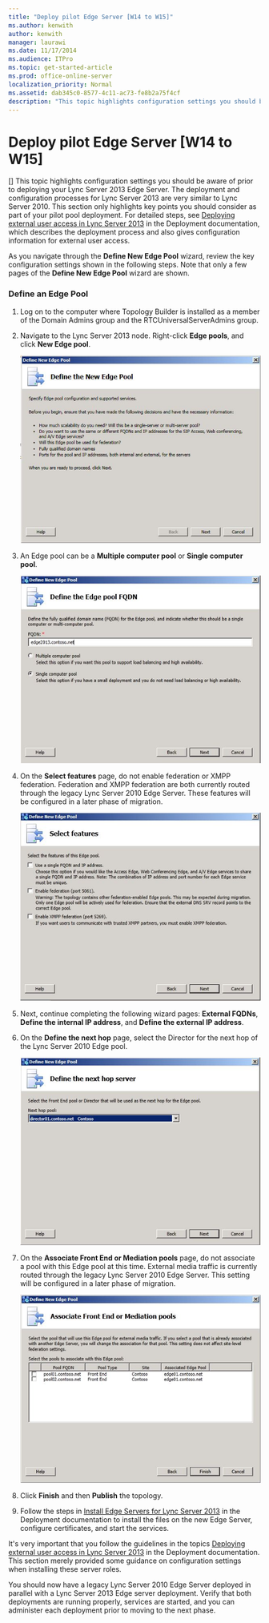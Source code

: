 ```yaml
---
title: "Deploy pilot Edge Server [W14 to W15]"
ms.author: kenwith
author: kenwith
manager: laurawi
ms.date: 11/17/2014
ms.audience: ITPro
ms.topic: get-started-article
ms.prod: office-online-server
localization_priority: Normal
ms.assetid: dab345c0-8577-4c11-ac73-fe8b2a75f4cf
description: "This topic highlights configuration settings you should be aware of prior to deploying your Lync Server 2013 Edge Server. The deployment and configuration processes for Lync Server 2013 are very similar to Lync Server 2010. This section only highlights key points you should consider as part of your pilot pool deployment. For detailed steps, see Deploying external user access in Lync Server 2013 in the Deployment documentation, which describes the deployment process and also gives configuration information for external user access."
---
```


# Deploy pilot Edge Server [W14 to W15]
[]
This topic highlights configuration settings you should be aware of prior to deploying your Lync Server 2013 Edge Server. The deployment and configuration processes for Lync Server 2013 are very similar to Lync Server 2010. This section only highlights key points you should consider as part of your pilot pool deployment. For detailed steps, see [Deploying external user access in Lync Server 2013](../../deployment/deploying-external-user-access/deploying-external-user-access.md) in the Deployment documentation, which describes the deployment process and also gives configuration information for external user access. 
  
As you navigate through the **Define New Edge Pool** wizard, review the key configuration settings shown in the following steps. Note that only a few pages of the **Define New Edge Pool** wizard are shown. 
  
### Define an Edge Pool

1. Log on to the computer where Topology Builder is installed as a member of the Domain Admins group and the RTCUniversalServerAdmins group.
    
2. Navigate to the Lync Server 2013 node. Right-click **Edge pools**, and click **New Edge pool**.
    
     ![Define the New Edge Pool dialog box](../../media/migration_ocs_topo_edgepool_page1.JPG)
  
3. An Edge pool can be a **Multiple computer pool** or **Single computer pool**.
    
     ![Define the Edge Pool FQDN dialog box](../../media/migration_ocs_topo_edgepool_page2.JPG)
  
4. On the **Select features** page, do not enable federation or XMPP federation. Federation and XMPP federation are both currently routed through the legacy Lync Server 2010 Edge Server. These features will be configured in a later phase of migration. 
    
     ![Select Features dialog box](../../media/migration_ocs_topo_edgepool_page3.JPG)
  
5. Next, continue completing the following wizard pages: **External FQDNs**, **Define the internal IP address**, and **Define the external IP address**.
    
6. On the **Define the next hop** page, select the Director for the next hop of the Lync Server 2010 Edge pool. 
    
     ![Define the Next Hop dialog box](../../media/migration_ocs_topo_edgepool_page7.JPG)
  
7. On the **Associate Front End or Mediation pools** page, do not associate a pool with this Edge pool at this time. External media traffic is currently routed through the legacy Lync Server 2010 Edge Server. This setting will be configured in a later phase of migration. 
    
     ![Associate Front End Pools dialog box](../../media/migration_ocs_topo_edgepool_page8.JPG)
  
8. Click **Finish** and then **Publish** the topology. 
    
9. Follow the steps in [Install Edge Servers for Lync Server 2013](../../deployment/deploying-external-user-access/install-edge-servers.md) in the Deployment documentation to install the files on the new Edge Server, configure certificates, and start the services. 
    
It's very important that you follow the guidelines in the topics [Deploying external user access in Lync Server 2013](../../deployment/deploying-external-user-access/deploying-external-user-access.md) in the Deployment documentation. This section merely provided some guidance on configuration settings when installing these server roles. 
  
You should now have a legacy Lync Server 2010 Edge Server deployed in parallel with a Lync Server 2013 Edge server deployment. Verify that both deployments are running properly, services are started, and you can administer each deployment prior to moving to the next phase. 
  

